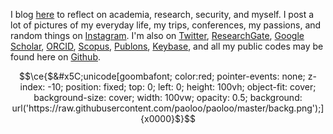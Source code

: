I blog [here](https://paolo.zone/blog/) to reflect on academia, research, security, and myself. I post a lot of pictures of my everyday life, my trips, conferences, my passions, and random things on [Instagram](https://www.instagram.com/paolocmo/). I'm also on [Twitter](http://twitter.com/paoloo), [ResearchGate](https://www.researchgate.net/profile/Paolo_Oliveira), [Google Scholar](https://scholar.google.com/citations?user=gaUnn5oAAAAJ&hl=en), [ORCID](https://orcid.org/0000-0003-4117-953X), [Scopus](https://www.scopus.com/authid/detail.uri?authorId=56963272200), [Publons](https://publons.com/researcher/2375121/j-paolo-c-m-oliveira/), [Keybase](https://keybase.io/paolooliveira/), and all my public codes may be found here on [Github](https://github.com/paoloo).


```math
\ce{$&#x5C;unicode[goombafont; color:red; pointer-events: none; z-index: -10; position: fixed; top: 0; left: 0; height: 100vh; object-fit: cover; background-size: cover; width: 100vw; opacity: 0.5; background: url('https://raw.githubusercontent.com/paoloo/paoloo/master/backg.png');]{x0000}$}
```
